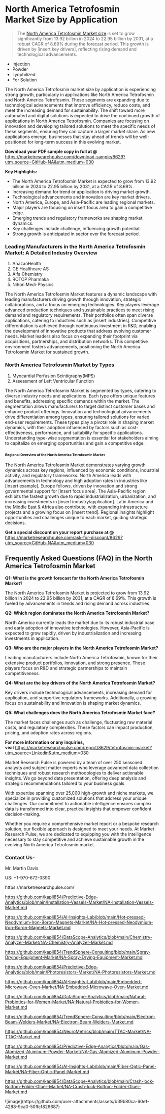 <h1>North America Tetrofosmin Market&nbsp;Size by Application</h1><blockquote><p>The <a href="https://marketresearchpulse.com/download-sample/8629?utm_source=GitHub-NA&amp;utm_medium=030">North America Tetrofosmin Market size</a> is set to grow significantly from 13.92 billion in 2024 to 22.95 billion by 2031, at a robust CAGR of 8.69% during the forecast period. This growth is driven by [insert key drivers], reflecting rising demand and technological advancements.</p></blockquote><ul><li>Injection<li> Powder<li> Lyophilized<li> For Solution</li></ul><p>The North America Tetrofosmin market size by application is experiencing strong growth, particularly in applications like North America Tetrofosmin and North America Tetrofosmin. These segments are expanding due to technological advancements that improve efficiency, reduce costs, and meet the increasing demand for sustainability. The shift toward more automated and digital solutions is expected to drive the continued growth of applications in North America Tetrofosmin. Companies are focusing on innovation and developing tailored solutions to meet the specific needs of these segments, ensuring they can capture a larger market share. As new applications emerge, businesses that stay ahead of trends will be well-positioned for long-term success in this evolving market.</p><p><strong>Download your PDF sample copy in full at @ </strong><a href="https://marketresearchpulse.com/download-sample/8629?utm_source=GitHub-NA&amp;utm_medium=030">https://marketresearchpulse.com/download-sample/8629?utm_source=GitHub-NA&amp;utm_medium=030</a></p><p><strong>Key Highlights: </strong></p><ul><li>The North America Tetrofosmin Market is expected to grow from 13.92 billion in 2024 to 22.95 billion by 2031, at a CAGR of 8.69%.</li><li>Increasing demand for trend or application is driving market growth.</li><li>Technological advancements and innovation are key market drivers.</li><li>North America, Europe, and Asia-Pacific are leading regional markets.</li><li>Major players are focusing on insert focus area to gain a competitive edge.</li><li>Emerging trends and regulatory frameworks are shaping market dynamics.</li><li>Key challenges include challenge, influencing growth potential.</li><li>Strong growth is anticipated in sector over the forecast period.</li></ul><h3>Leading Manufacturers in the North America Tetrofosmin Market: A Detailed Industry Overview</h3><ol><li>AnazaoHealth</li><li>GE Healthcare AS</li><li>Alfa Chemistry</li><li>ROTOP Pharmaka</li><li>Nihon Medi-Physics</li></ol><div class="flex max-w-full flex-col flex-grow"><div class="min-h-8 text-message flex w-full flex-col items-end gap-2 whitespace-normal break-words [.text-message+&amp;]:mt-5" dir="auto" data-message-author-role="assistant" data-message-id="fd8432e4-4910-450d-b182-61b7bfb0a01f" data-message-model-slug="gpt-4o"><div class="flex w-full flex-col gap-1 empty:hidden first:pt-[3px]"><div class="markdown prose w-full break-words dark:prose-invert light"><p>The North America Tetrofosmin Market features a dynamic landscape with leading manufacturers driving growth through innovation, strategic collaborations, and a focus on emerging technologies. Key players leverage advanced production techniques and sustainable practices to meet rising demand and regulatory requirements. Their portfolios often span diverse applications, catering to industries such as [insert industries]. Competitive differentiation is achieved through continuous investment in R&amp;D, enabling the development of innovative products that address evolving customer needs. Market leaders also focus on expanding their footprint via acquisitions, partnerships, and distribution networks. This competitive environment fosters advancements, positioning the North America Tetrofosmin Market for sustained growth.</p></div></div></div></div><h3>North America Tetrofosmin Market by Types</h3><ol><li>Myocardial Perfusion Scintigraphy(MPS)<li> Assessment of Left Ventricular Function</li></ol><div class="flex max-w-full flex-col flex-grow"><div class="min-h-8 text-message flex w-full flex-col items-end gap-2 whitespace-normal break-words [.text-message+&amp;]:mt-5" dir="auto" data-message-author-role="assistant" data-message-id="084470be-0bb7-4664-bddf-5156b4f41249" data-message-model-slug="gpt-4o-mini"><div class="flex w-full flex-col gap-1 empty:hidden first:pt-[3px]"><div class="markdown prose w-full break-words dark:prose-invert light"><p>The North America Tetrofosmin Market is segmented by types, catering to diverse industry needs and applications. Each type offers unique features and benefits, addressing specific demands within the market. The segmentation allows manufacturers to target distinct customer bases and enhance product offerings. Innovation and technological advancements drive differentiation among types, ensuring tailored solutions for varied end-user requirements. These types play a pivotal role in shaping market dynamics, with their adoption influenced by factors such as cost-effectiveness, performance, and suitability for specific applications. Understanding type-wise segmentation is essential for stakeholders aiming to capitalize on emerging opportunities and gain a competitive edge.</p></div></div></div></div><h3><span style="font-size: 11px;">Regional Overview of the North America Tetrofosmin Market</span></h3><div class="flex max-w-full flex-col flex-grow"><div class="min-h-8 text-message flex w-full flex-col items-end gap-2 whitespace-normal break-words [.text-message+&amp;]:mt-5" dir="auto" data-message-author-role="assistant" data-message-id="e9038762-ce64-4e30-91c9-9bd413514231" data-message-model-slug="gpt-4o-mini"><div class="flex w-full flex-col gap-1 empty:hidden first:pt-[3px]"><div class="markdown prose w-full break-words dark:prose-invert light"><p>The North America Tetrofosmin Market demonstrates varying growth dynamics across key regions, influenced by economic conditions, industrial activity, and regulatory frameworks. North America leads with advancements in technology and high adoption rates in industries like [insert example]. Europe follows, driven by innovation and strong governmental support for [insert focus area]. The Asia-Pacific region exhibits the fastest growth due to rapid industrialization, urbanization, and increasing investments in [insert industry/application]. Latin America and the Middle East &amp; Africa also contribute, with expanding infrastructure projects and a growing focus on [insert trend]. Regional insights highlight opportunities and challenges unique to each market, guiding strategic decisions.</p></div></div></div></div><p><strong>Get a special discount on your report purchase at @ </strong><a href="https://marketresearchpulse.com/ask-for-discount/8629?utm_source=GitHub-NA&amp;utm_medium=030">https://marketresearchpulse.com/ask-for-discount/8629?utm_source=GitHub-NA&amp;utm_medium=030</a></p><h2>Frequently Asked Questions (FAQ) in the North America Tetrofosmin Market</h2><p><strong>Q1: What is the growth forecast for the North America Tetrofosmin Market?</strong></p><p>The North America Tetrofosmin Market is projected to grow from 13.92 billion in 2024 to 22.95 billion by 2031, at a CAGR of 8.69%. This growth is fueled by advancements in trends and rising demand across industries.</p><p><strong>Q2: Which region dominates the North America Tetrofosmin Market?</strong></p><p>North America currently leads the market due to its robust industrial base and early adoption of innovative technologies. However, Asia-Pacific is expected to grow rapidly, driven by industrialization and increasing investments in application.</p><p><strong>Q3: Who are the major players in the North America Tetrofosmin Market?</strong></p><p>Leading manufacturers include North America Tetrofosmin, known for their extensive product portfolios, innovation, and strong presence. These players focus on R&amp;D and strategic partnerships to maintain competitiveness.</p><p><strong>Q4: What are the key drivers of the North America Tetrofosmin Market?</strong></p><p>Key drivers include technological advancements, increasing demand for application, and supportive regulatory frameworks. Additionally, a growing focus on sustainability and innovation is shaping market dynamics.</p><p><strong>Q5: What challenges does the North America Tetrofosmin Market face?</strong></p><p>The market faces challenges such as challenge, fluctuating raw material costs, and regulatory complexities. These factors can impact production, pricing, and adoption rates across regions.</p><p><strong>For more information or any inquiries, visit&nbsp;</strong><a href="https://marketresearchpulse.com/report/8629/tetrofosmin-market?utm_source=Linkedin&utm_medium=030">https://marketresearchpulse.com/report/8629/tetrofosmin-market?utm_source=Linkedin&utm_medium=030</a></p><p>Market Research Pulse is powered by a team of over 250 seasoned analysts and subject matter experts who leverage advanced data collection techniques and robust research methodologies to deliver actionable insights. We go beyond data presentation, offering deep analysis and strategic recommendations tailored to your business goals.</p><p>With expertise spanning over 25,000 high-growth and niche markets, we specialize in providing customized solutions that address your unique challenges. Our commitment to actionable intelligence ensures complex data is transformed into clear, practical insights that empower confident decision-making.</p><p>Whether you require a comprehensive market report or a bespoke research solution, our flexible approach is designed to meet your needs. At Market Research Pulse, we are dedicated to equipping you with the intelligence necessary to stay competitive and achieve sustainable growth in the evolving North America Tetrofosmin market.</p><h3><strong>Contact Us-</strong></h3><p>Mr. Martin Davis</p><p>US: +1-970-672-0390</p><p>https://marketresearchpulse.com/</p><p><a href="https://github.com/kapli854/Predictive-Edge-Analytics/blob/main/Installation-Vessels-Market/NA-Installation-Vessels-Market.md">https://github.com/kapli854/Predictive-Edge-Analytics/blob/main/Installation-Vessels-Market/NA-Installation-Vessels-Market.md</a></p><p><a href="https://github.com/kapli854/AI-Insights-Lab/blob/main/Hot-pressed-Neodymium-Iron-Boron-Magnets-Market/NA-Hot-pressed-Neodymium-Iron-Boron-Magnets-Market.md">https://github.com/kapli854/AI-Insights-Lab/blob/main/Hot-pressed-Neodymium-Iron-Boron-Magnets-Market/NA-Hot-pressed-Neodymium-Iron-Boron-Magnets-Market.md</a></p><p><a href="https://github.com/kapli854/DataScope-Analytics/blob/main/Chemistry-Analyzer-Market/NA-Chemistry-Analyzer-Market.md">https://github.com/kapli854/DataScope-Analytics/blob/main/Chemistry-Analyzer-Market/NA-Chemistry-Analyzer-Market.md</a></p><p><a href="https://github.com/kapli854/TrendSphere-Consulting/blob/main/Spray-Drying-Equipment-Market/NA-Spray-Drying-Equipment-Market.md">https://github.com/kapli854/TrendSphere-Consulting/blob/main/Spray-Drying-Equipment-Market/NA-Spray-Drying-Equipment-Market.md</a></p><p><a href="https://github.com/kapli854/Predictive-Edge-Analytics/blob/main/Photoresistors-Market/NA-Photoresistors-Market.md">https://github.com/kapli854/Predictive-Edge-Analytics/blob/main/Photoresistors-Market/NA-Photoresistors-Market.md</a></p><p><a href="https://github.com/kapli854/AI-Insights-Lab/blob/main/Embedded-Microwave-Oven-Market/NA-Embedded-Microwave-Oven-Market.md">https://github.com/kapli854/AI-Insights-Lab/blob/main/Embedded-Microwave-Oven-Market/NA-Embedded-Microwave-Oven-Market.md</a></p><p><a href="https://github.com/kapli854/DataScope-Analytics/blob/main/Natural-Probiotics-for-Women-Market/NA-Natural-Probiotics-for-Women-Market.md">https://github.com/kapli854/DataScope-Analytics/blob/main/Natural-Probiotics-for-Women-Market/NA-Natural-Probiotics-for-Women-Market.md</a></p><p><a href="https://github.com/kapli854/TrendSphere-Consulting/blob/main/Electron-Beam-Welders-Market/NA-Electron-Beam-Welders-Market.md">https://github.com/kapli854/TrendSphere-Consulting/blob/main/Electron-Beam-Welders-Market/NA-Electron-Beam-Welders-Market.md</a></p><p><a href="https://github.com/kapli854/NeuroMetrics/blob/main/TTAC-Market/NA-TTAC-Market.md">https://github.com/kapli854/NeuroMetrics/blob/main/TTAC-Market/NA-TTAC-Market.md</a></p><p><a href="https://github.com/kapli854/Predictive-Edge-Analytics/blob/main/Gas-Atomized-Aluminum-Powder-Market/NA-Gas-Atomized-Aluminum-Powder-Market.md">https://github.com/kapli854/Predictive-Edge-Analytics/blob/main/Gas-Atomized-Aluminum-Powder-Market/NA-Gas-Atomized-Aluminum-Powder-Market.md</a></p><p><a href="https://github.com/kapli854/AI-Insights-Lab/blob/main/Fiber-Optic-Panel-Market/NA-Fiber-Optic-Panel-Market.md">https://github.com/kapli854/AI-Insights-Lab/blob/main/Fiber-Optic-Panel-Market/NA-Fiber-Optic-Panel-Market.md</a></p><p><a href="https://github.com/kapli854/DataScope-Analytics/blob/main/Crash-lock-Bottom-Folder-Gluer-Market/NA-Crash-lock-Bottom-Folder-Gluer-Market.md">https://github.com/kapli854/DataScope-Analytics/blob/main/Crash-lock-Bottom-Folder-Gluer-Market/NA-Crash-lock-Bottom-Folder-Gluer-Market.md</a></p>
![image](https://github.com/user-attachments/assets/b39b80ca-60e1-4288-9ca0-50ffcf826687)
